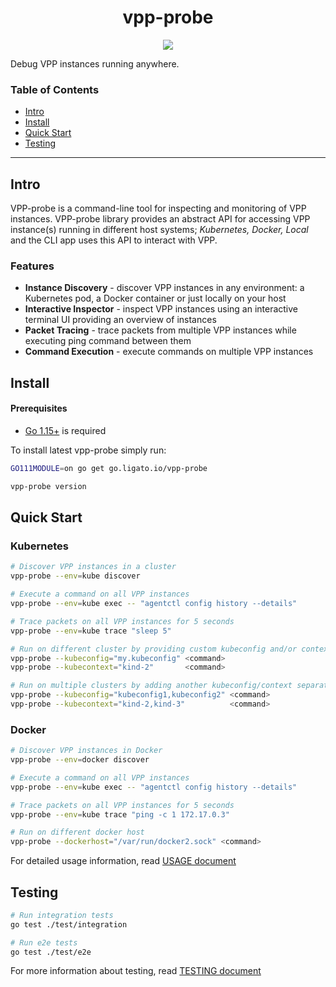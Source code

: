 <h1 align="center">vpp-probe</h1>
<p align="center">
    <a href="https://github.com/ligato/vpp-probe/actions/workflows/ci.yml"><img src="https://github.com/ligato/vpp-probe/actions/workflows/ci.yml/badge.svg"></a>
</p>

Debug VPP instances running anywhere.

### Table of Contents

* [Intro](#intro)
* [Install](#Install)
* [Quick Start](#quick-start)
* [Testing](#Testing)

---

## Intro

VPP-probe is a command-line tool for inspecting and monitoring of VPP instances. VPP-probe library provides an abstract API for accessing VPP instance(s) running in different host systems; _Kubernetes, Docker, Local_ and the CLI app uses this API to interact with VPP.

### Features

* **Instance Discovery** - discover VPP instances in any environment: a Kubernetes pod, a Docker container or just locally on your host
* **Interactive Inspector** - inspect VPP instances using an interactive terminal UI providing an overview of instances
* **Packet Tracing** - trace packets from multiple VPP instances while executing ping command between them 
* **Command Execution** - execute commands on multiple VPP instances

## Install

#### Prerequisites

- [Go 1.15+](https://golang.org/doc/install) is required

To install latest vpp-probe simply run:

```sh
GO111MODULE=on go get go.ligato.io/vpp-probe

vpp-probe version
```

## Quick Start

### Kubernetes

```sh
# Discover VPP instances in a cluster
vpp-probe --env=kube discover

# Execute a command on all VPP instances
vpp-probe --env=kube exec -- "agentctl config history --details"

# Trace packets on all VPP instances for 5 seconds
vpp-probe --env=kube trace "sleep 5"

# Run on different cluster by providing custom kubeconfig and/or context
vpp-probe --kubeconfig="my.kubeconfig" <command>
vpp-probe --kubecontext="kind-2"       <command>

# Run on multiple clusters by adding another kubeconfig/context separated by comma
vpp-probe --kubeconfig="kubeconfig1,kubeconfig2" <command>
vpp-probe --kubecontext="kind-2,kind-3"          <command>
```

### Docker

```sh
# Discover VPP instances in Docker
vpp-probe --env=docker discover

# Execute a command on all VPP instances
vpp-probe --env=kube exec -- "agentctl config history --details"

# Trace packets on all VPP instances for 5 seconds
vpp-probe --env=kube trace "ping -c 1 172.17.0.3"

# Run on different docker host
vpp-probe --dockerhost="/var/run/docker2.sock" <command>
```

For detailed usage information, read [USAGE document](docs/USAGE.md)

## Testing

```sh
# Run integration tests
go test ./test/integration

# Run e2e tests
go test ./test/e2e
```

For more information about testing, read [TESTING document](docs/TESTING.md)
